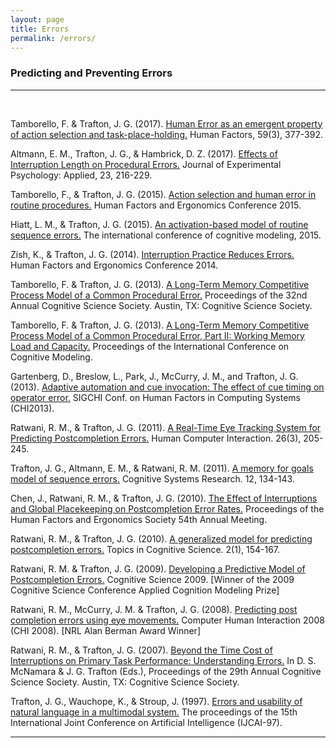 ```yaml
---
layout: page
title: Errors
permalink: /errors/
---
```

<h3>Predicting and Preventing Errors</h3>
<hr><br>
<p>Tamborello, F. &amp; Trafton, J. G. (2017). <a href="/papers/humanErrorEmergent.pdf" target="_blank">Human Error as an emergent property of action selection and task-place-holding.</a> Human Factors, 59(3), 377-392.</p>
<p>Altmann, E. M., Trafton, J. G., &amp; Hambrick, D. Z. (2017). <a href="/papers/AltmannTraftonHambrickJEPA.pdf" target="_blank">Effects of Interruption Length on Procedural Errors.</a> Journal of Experimental Psychology: Applied, 23, 216-229.</p>
<p>Tamborello, F., &amp; Trafton, J. G. (2015). <a href="/papers/action_selection.pdf" target="_blank">Action selection and human error in routine procedures.</a> Human Factors and Ergonomics Conference 2015.</p>
<p>Hiatt, L. M., &amp; Trafton, J. G. (2015). <a href="/papers/activation_based_model.pdf" target="_blank">An activation-based model of routine sequence errors.</a> The international conference of cognitive modeling, 2015.</p>
<p>Zish, K., &amp; Trafton, J. G. (2014). <a href="/papers/a619257.pdf" target="_blank">Interruption Practice Reduces Errors.</a> Human Factors and Ergonomics Conference 2014.</p>
<p>Tamborello, F. &amp; Trafton, J. G. (2013). <a href="/papers/0pq97336.pdf" target="_blank">A Long-Term Memory Competitive Process Model of a Common Procedural Error.</a> Proceedings of the 32nd Annual Cognitive Science Society. Austin, TX: Cognitive Science Society.</p>
<p>Tamborello, F. &amp; Trafton, J. G. (2013). <a href="/papers/frankp2.pdf" target="_blank">A Long-Term Memory Competitive Process Model of a Common Procedural Error, Part II: Working Memory Load and Capacity.</a> Proceedings of the International Conference on Cognitive Modeling.</p>
<p>Gartenberg, D., Breslow, L., Park, J., McCurry, J. M., and Trafton, J. G. (2013). <a href="/papers/p3121-gartenberg.pdf" target="_blank">Adaptive automation and cue invocation: The effect of cue timing on operator error.</a> SIGCHI Conf. on Human Factors in Computing Systems (CHI2013).</p>
<p>Ratwani, R. M., &amp; Trafton, J. G. (2011). <a href="/papers/A Real Time Eye Tracking System for Predicting and Preventing Postcompletion Errors.pdf" target="_blank">A Real-Time Eye Tracking System for Predicting Postcompletion Errors.</a> Human Computer Interaction. 26(3), 205-245.</p>
<p>Trafton, J. G., Altmann, E. M., &amp; Ratwani, R. M. (2011). <a href="/papers/trafton.errors.csr.pdf" target="_blank">A memory for goals model of sequence errors.</a> Cognitive Systems Research. 12, 134-143.</p>
<p>Chen, J., Ratwani, R. M., &amp; Trafton, J. G. (2010). <a href="/papers/chen.pdf" target="_blank">The Effect of Interruptions and Global Placekeeping on Postcompletion Error Rates.</a> Proceedings of the Human Factors and Ergonomics Society 54th Annual Meeting.</p>
<p>Ratwani, R. M., &amp; Trafton, J. G. (2010). <a href="/papers/j.1756-8765.2009.01070.x.pdf" target="_blank">A generalized model for predicting postcompletion errors.</a> Topics in Cognitive Science. 2(1), 154-167.</p>
<p>Ratwani, R. M. &amp; Trafton, J. G. (2009). <a href="/papers/10.1.1.163.7011.pdf" target="_blank">Developing a Predictive Model of Postcompletion Errors.</a> Cognitive Science 2009. [Winner of the 2009 Cognitive Science Conference Applied Cognition Modeling Prize]</p>
<p>Ratwani, R. M., McCurry, J. M. &amp; Trafton, J. G. (2008). <a href="/papers/ratwani.chi08.pdf" target="_blank">Predicting post completion errors using eye movements.</a> Computer Human Interaction 2008 (CHI 2008). [NRL Alan Berman Award Winner]</p>
<p>Ratwani, R. M., &amp; Trafton, J. G. (2007). <a href="/papers/eScholarship UC item 9fn1k02r.pdf" target="_blank">Beyond the Time Cost of Interruptions on Primary Task Performance: Understanding Errors.</a> In D. S. McNamara &amp; J. G. Trafton (Eds.), Proceedings of the 29th Annual Cognitive Science Society. Austin, TX: Cognitive Science Society.</p>
<p>Trafton, J. G., Wauchope, K., &amp; Stroup, J. (1997). <a href="/papers/10.1.1.55.5095.pdf" target="_blank">Errors and usability of natural language in a multimodal system.</a> The proceedings of the 15th International Joint Conference on Artificial Intelligence (IJCAI-97).</p>
<hr>